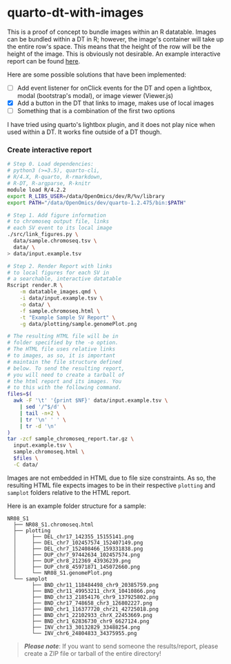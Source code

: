 # quarto-dt-with-images

This is a proof of concept to bundle images within an R datatable. Images can be bundled within a DT in R; however, the image's container will take up the entire row's space. This means that the height of the row will be the height of the image. This is obviously not desirable. An example interactive report can be found [here](https://www.sudosight.com/quarto-dt-with-images/). 

Here are some possible solutions that have been implemented:
 - [ ] Add event listener for onClick events for the DT and open a lightbox, modal (bootstrap's modal), or image viewer (Viewer.js)
 - [X] Add a button in the DT that links to image, makes use of local images
 - [ ] Something that is a combination of the first two options

I have tried using quarto's lightbox plugin, and it does not play nice when used within a DT. It works fine outside of a DT though.

### Create interactive report

```bash
# Step 0. Load dependencies:
# python3 (>=3.5), quarto-cli, 
# R/4.X, R-quarto, R-rmarkdown,
# R-DT, R-argparse, R-knitr
module load R/4.2.2
export R_LIBS_USER=/data/OpenOmics/dev/R/%v/library
export PATH="/data/OpenOmics/dev/quarto-1.2.475/bin:$PATH"

# Step 1. Add figure information 
# to chromoseq output file, links
# each SV event to its local image
./src/link_figures.py \
  data/sample.chromoseq.tsv \
  data/ \
> data/input.example.tsv

# Step 2. Render Report with links
# to local figures for each SV in 
# a searchable, interactive datatable   
Rscript render.R \
    -m datatable_images.qmd \
    -i data/input.example.tsv \
    -o data/ \
    -f sample.chromoseq.html \
    -t "Example Sample SV Report" \
    -g data/plotting/sample.genomePlot.png

# The resulting HTML file will be in
# folder specified by the -o option.
# The HTML file uses relative links
# to images, as so, it is important 
# maintain the file structure defined
# below. To send the resulting report,
# you will need to create a tarball of
# the html report and its images. You 
# to this with the following command.
files=$(
  awk -F '\t' '{print $NF}' data/input.example.tsv \
    | sed '/^$/d' \
    | tail -n+2 \
    | tr '\n' ' ' \
    | tr -d '\n'
)
tar -zcf sample_chromoseq_report.tar.gz \
  input.example.tsv \
  sample.chromoseq.html \
  $files \
  -C data/
```

Images are not embedded in HTML due to file size constraints. As so, the resulting HTML file expects images to be in their respective `plotting` and `samplot` folders relative to the HTML report. 

Here is an example folder structure for a sample:
```text
NR08_S1
  ├── NR08_S1.chromoseq.html
  ├── plotting
  │     ├── DEL_chr17_142355_15155141.png
  │     ├── DEL_chr7_102457574_152407149.png
  │     ├── DEL_chr7_152408466_159331838.png
  │     ├── DUP_chr7_97442634_102457574.png
  │     ├── DUP_chr8_212369_43936239.png
  │     ├── DUP_chr8_45971871_145072660.png
  │     └── NR08_S1.genomePlot.png
  └── samplot
        ├── BND_chr11_118484498_chr9_20385759.png
        ├── BND_chr11_49953211_chrX_10410866.png
        ├── BND_chr13_21854176_chr9_137925802.png
        ├── BND_chr17_748658_chr3_126802227.png
        ├── BND_chr1_116377720_chr21_42725018.png
        ├── BND_chr1_22102933_chrX_22453669.png
        ├── BND_chr1_62836730_chr9_6627124.png
        ├── INV_chr13_30132829_33488254.png
        └── INV_chr6_24804833_34375955.png
```

> _**Please note**_: If you want to send someone the results/report, please create a ZIP file or tarball of the entire directory!
